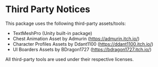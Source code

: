 # Third Party Notices

This package uses the following third-party assets/tools:

- TextMeshPro (Unity built-in package)
- Chest Animation Asset by Admurin (https://admurin.itch.io/)
- Character Profiles Assets by Ddant1100 (https://ddant1100.itch.io/)
- UI Boarders Assets by BDragon1727 (https://bdragon1727.itch.io/)

All third-party tools are used under their respective licenses.
